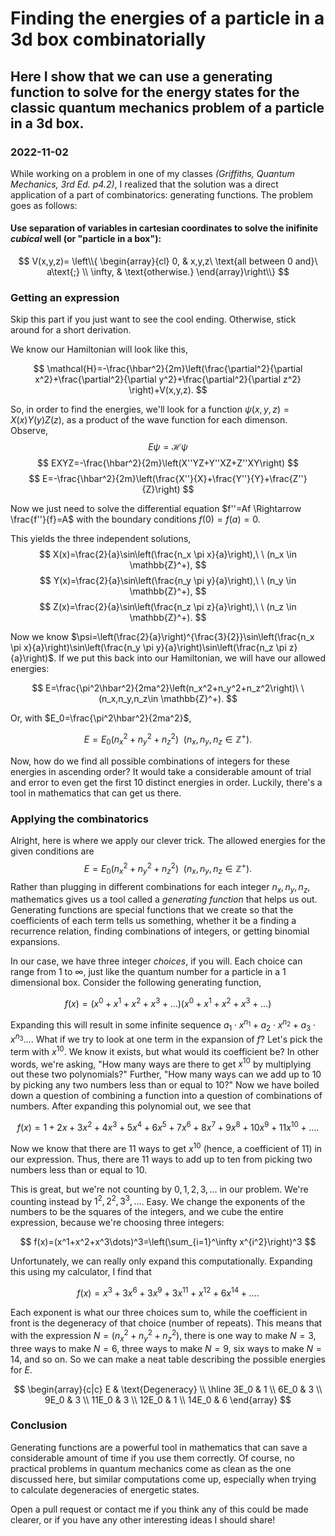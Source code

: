 # Finding the energies of a particle in a 3d box combinatorially
## Here I show that we can use a generating function to solve for the energy states for the classic quantum mechanics problem of a particle in a 3d box.
### 2022-11-02

While working on a problem in one of my classes *(Griffiths, Quantum Mechanics, 3rd Ed. p4.2)*, I realized that the solution was a direct application of a part of combinatorics: generating functions. The problem goes as follows:

#### Use separation of variables in cartesian coordinates to solve the inifinite *cubical* well (or "particle in a box"):

$$
V(x,y,z)=
\left\\{
\begin{array}{cl}
0, & x,y,z\ \text{all between 0 and}\ a\text{;} \\
\infty, & \text{otherwise.}
\end{array}\right\\}
$$

### Getting an expression

Skip this part if you just want to see the cool ending. Otherwise, stick around for a short derivation.

We know our Hamiltonian will look like this,

$$
\mathcal{H}=-\frac{\hbar^2}{2m}\left(\frac{\partial^2}{\partial x^2}+\frac{\partial^2}{\partial y^2}+\frac{\partial^2}{\partial z^2} \right)+V(x,y,z).
$$

So, in order to find the energies, we'll look for a function $\psi(x,y,z)=X(x)Y(y)Z(z)$, as a product of the wave function for each dimenson. Observe,
$$
E\psi=\mathcal{H}\psi
$$
$$
EXYZ=-\frac{\hbar^2}{2m}\left(X''YZ+Y''XZ+Z''XY\right)
$$
$$
E=-\frac{\hbar^2}{2m}\left(\frac{X''}{X}+\frac{Y''}{Y}+\frac{Z''}{Z}\right)
$$

Now we just need to solve the differential equation $f''=Af \Rightarrow \frac{f''}{f}=A$ with the boundary conditions $f(0)=f(a)=0$.

This yields the three independent solutions,
$$
X(x)=\frac{2}{a}\sin\left(\frac{n_x \pi x}{a}\right),\ \ (n_x \in \mathbb{Z}^+),
$$
$$
Y(x)=\frac{2}{a}\sin\left(\frac{n_y \pi y}{a}\right),\ \ (n_y \in \mathbb{Z}^+),
$$
$$
Z(x)=\frac{2}{a}\sin\left(\frac{n_z \pi z}{a}\right),\ \ (n_z \in \mathbb{Z}^+).
$$

Now we know $\psi=\left(\frac{2}{a}\right)^{\frac{3}{2}}\sin\left(\frac{n_x \pi x}{a}\right)\sin\left(\frac{n_y \pi y}{a}\right)\sin\left(\frac{n_z \pi z}{a}\right)$. If we put this back into our Hamiltonian, we will have our allowed energies:

$$
E=\frac{\pi^2\hbar^2}{2ma^2}\left(n_x^2+n_y^2+n_z^2\right)\ \ (n_x,n_y,n_z\in \mathbb{Z}^+).
$$

Or, with $E_0=\frac{\pi^2\hbar^2}{2ma^2}$,

$$
E=E_0\left(n_x^2+n_y^2+n_z^2\right)\ \ (n_x,n_y,n_z\in \mathbb{Z}^+).
$$

Now, how do we find all possible combinations of integers for these energies in ascending order? It would take a considerable amount of trial and error to even get the first 10 distinct energies in order. Luckily, there's a tool in mathematics that can get us there.

### Applying the combinatorics

Alright, here is where we apply our clever trick. The allowed energies for the given conditions are
$$
E=E_0\left(n_x^2+n_y^2+n_z^2\right)\ \ (n_x,n_y,n_z\in \mathbb{Z}^+).
$$
Rather than plugging in different combinations for each integer $n_x,n_y,n_z$, mathematics gives us a tool called a *generating function* that helps us out. Generating functions are special functions that we create so that the coefficients of each term tells us something, whether it be a finding a recurrence relation, finding combinations of integers, or getting binomial expansions.

In our case, we have three integer *choices*, if you will. Each choice can range from $1$ to $\infty$, just like the quantum number for a particle in a 1 dimensional box. Consider the following generating function,

$$
f(x)=(x^0+x^1+x^2+x^3+\dots)(x^0+x^1+x^2+x^3+\dots)
$$

Expanding this will result in some infinite sequence $a_1\cdot x^{n_1}+a_2\cdot x^{n_2}+a_3\cdot x^{n_3}\dots$. What if we try to look at one term in the expansion of $f$? Let's pick the term with $x^{10}$. We know it exists, but what would its coefficient be? In other words, we're asking, "How many ways are there to get $x^10$ by multiplying out these two polynomials?" Further, "How many ways can we add up to $10$ by picking any two numbers less than or equal to $10$?" Now we have boiled down a question of combining a function into a question of combinations of numbers. After expanding this polynomial out, we see that

$$
f(x)=1+2x+3x^2+4x^3+5x^4+6x^5+7x^6+8x^7+9x^8+10x^9+11x^10+\dots.
$$

Now we know that there are 11 ways to get $x^10$ (hence, a coefficient of $11$) in our expression. Thus, there are $11$ ways to add up to ten from picking two numbers less than or equal to $10$.

This is great, but we're not counting by $0,1,2,3,\dots$ in our problem. We're counting instead by $1^2,2^2,3^3,\dots$. Easy. We change the exponents of the numbers to be the squares of the integers, and we cube the entire expression, because we're choosing three integers:

$$
f(x)=(x^1+x^2+x^3\dots)^3=\left(\sum_{i=1}^\infty x^{i^2}\right)^3
$$

Unfortunately, we can really only expand this computationally. Expanding this using my calculator, I find that

$$
f(x)=x^3+3x^6+3x^9+3x^{11}+x^{12}+6x^{14}+\dots.
$$

Each exponent is what our three choices sum to, while the coefficient in front is the degeneracy of that choice (number of repeats). This means that with the expression $N=(n_x^2+n_y^2+n_z^2)$, there is one way to make $N=3$, three ways to make $N=6$, three ways to make $N=9$, six ways to make $N=14$, and so on. So we can make a neat table describing the possible energies for $E$.

$$
\begin{array}{c|c}
E & \text{Degeneracy} \\
\hline
3E_0 & 1 \\
6E_0 & 3 \\
9E_0 & 3 \\
11E_0 & 3 \\
12E_0 & 1 \\
14E_0 & 6
\end{array}
$$

### Conclusion

Generating functions are a powerful tool in mathematics that can save a considerable amount of time if you use them correctly. Of course, no practical problems in quantum mechanics come as clean as the one discussed here, but similar computations come up, especially when trying to calculate degeneracies of energetic states.


Open a pull request or contact me if you think any of this could be made clearer, or if you have any other interesting ideas I should share!
